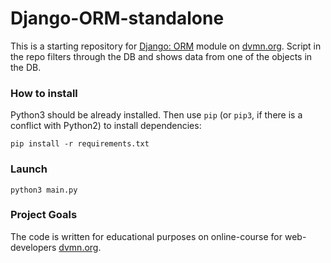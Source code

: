 # Django-ORM-standalone

This is a starting repository for [Django: ORM](https://dvmn.org/modules/django-orm/) module on [dvmn.org](https://dvmn.org/). Script in the repo filters through the DB and shows data from one of the objects in the DB.

### How to install

Python3 should be already installed. 
Then use `pip` (or `pip3`, if there is a conflict with Python2) to install dependencies:
```
pip install -r requirements.txt
```

### Launch

```
python3 main.py
```

### Project Goals

The code is written for educational purposes on online-course for web-developers [dvmn.org](https://dvmn.org/).